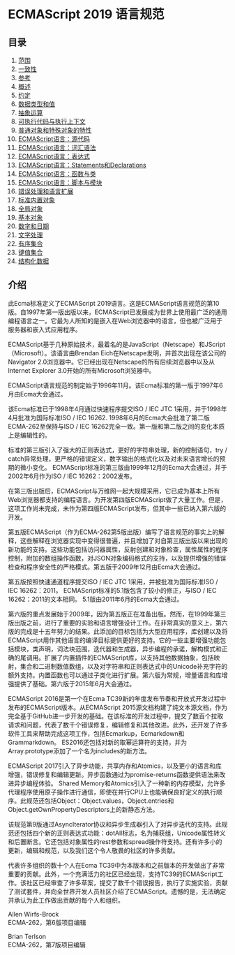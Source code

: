 # ECMAScript 2019 语言规范

## 目录

1. [范围](1.Scope.md)
2. [一致性](2.Conformance.md)
3. [参考](3.Normative_References.md)
4. [概述](4.Overview.md)
5. [约定](5.Notational_Conventions.md)
6. [数据类型和值](6.Data_Types_Values.md)
7. [抽象运算](7.Abstract_Operations.md)
8. [可执行代码与执行上下文](8.Executable_Code_And_Execution_Contexts.md)
9. [普通对象和特殊对象的特性](9.Ordinary_And_Exotic_Objects_Behaviours.md)
10. [ECMAScript语言：源代码](10.ECMAScript_Language_Source_Code.md)
11. [ECMAScript语言：词汇语法](11.ECMAScript_Language_Lexical_Grammar.md)
12. [ECMAScript语言：表达式](12.ECMAScript_Language_Expressions.md)
13. [ECMAScript语言：Statements和Declarations](13.ECMAScript_Language_Statements_Declarations.md)
14. [ECMAScript语言：函数与类](14.ECMAScript_Language_Function_Class.md)
15. [ECMAScript语言：脚本与模块](15.ECMAScript_Language_Script_Module.md)
16. [错误处理和语言扩展](16.Error_Handling_Language_Extensions.md)
17. [标准内置对象](17.ECMAScript_Standard_Biilt-in_Objects.md)
18. [全局对象](18.The_Global_Object.md)
19. [基本对象](19.Fundamental_Objects.md)
20. [数字和日期](20.Numbers_Dates.md)
21. [文字处理](21.Text_Processing.md)
22. [有序集合](22.Indexed_Collections.md)
23. [键值集合](23.Keyed_Collections.md)
24. [结构化数据](24.Structured_Data.md)


## 介绍

此Ecma标准定义了ECMAScript 2019语言。这是ECMAScript语言规范的第10版。自1997年第一版出版以来，ECMAScript已发展成为世界上使用最广泛的通用编程语言之一。它最为人所知的是嵌入在Web浏览器中的语言，但也被广泛用于服务器和嵌入式应用程序。

ECMAScript基于几种原始技术，最着名的是JavaScript（Netscape）和JScript（Microsoft）。该语言由Brendan Eich在Netscape发明，并首次出现在该公司的Navigator 2.0浏览器中。它已经出现在Netscape的所有后续浏览器中以及从Internet Explorer 3.0开始的所有Microsoft浏览器中。

ECMAScript语言规范的制定始于1996年11月。该Ecma标准的第一版于1997年6月由Ecma大会通过。

该Ecma标准已于1998年4月通过快速程序提交ISO / IEC JTC 1采用，并于1998年4月批准为国际标准ISO / IEC 16262. 1998年6月的Ecma大会批准了第二版ECMA-262至保持与ISO / IEC 16262完全一致。第一版和第二版之间的变化本质上是编辑性的。

标准的第三版引入了强大的正则表达式，更好的字符串处理，新的控制语句，try / catch异常处理，更严格的错误定义，数字输出的格式化以及对未来语言增长的预期的微小变化。 ECMAScript标准的第三版由1999年12月的Ecma大会通过，并于2002年6月作为ISO / IEC 16262：2002发布。

在第三版出版后，ECMAScript与万维网一起大规模采用，它已成为基本上所有Web浏览器都支持的编程语言。为开发第四版ECMAScript做了大量工作。但是，这项工作尚未完成，未作为第四版ECMAScript发布，但其中一些已纳入第六版的开发。

第五版ECMAScript（作为ECMA-262第5版出版）编写了语言规范的事实上的解释，这些解释在浏览器实现中变得很普遍，并且增加了对自第三版出版以来出现的新功能的支持。这些功能包括访问器属性，反射创建和对象检查，属性属性的程序控制，附加的数组操作函数，对JSON对象编码格式的支持，以及提供增强的错误检查和程序安全性的严格模式。第五版于2009年12月由Ecma大会通过。

第五版按照快速通道程序提交ISO / IEC JTC 1采用，并被批准为国际标准ISO / IEC 16262：2011。 ECMAScript标准的5.1版包含了较小的修正，与ISO / IEC 16262：2011的文本相同。 5.1版由2011年6月的Ecma大会通过。

第六版的重点发展始于2009年，因为第五版正在准备出版。然而，在1999年第三版出版之前，进行了重要的实验和语言增强设计工作。在非常真实的意义上，第六版的完成是十五年努力的结果。此添加的目标包括为大型应用程序，库创建以及将ECMAScript用作其他语言的编译目标提供更好的支持。它的一些主要增强功能包括模块，类声明，词法块范围，迭代器和生成器，异步编程的承诺，解构模式和正确的尾调用。扩展了内置插件的ECMAScript库，以支持其他数据抽象，包括映射，集合和二进制数值数组，以及对字符串和正则表达式中的Unicode补充字符的额外支持。内置函数也可以通过子类化进行扩展。第六版为常规，增量语言和库增强提供了基础。第六版于2015年6月大会通过。

ECMAScript 2016是第一个在Ecma TC39新的年度发布节奏和开放式开发过程中发布的ECMAScript版本。从ECMAScript 2015源文档构建了纯文本源文档，作为完全基于GitHub进一步开发的基础。在该标准的开发过程中，提交了数百个拉取请求和问题，代表了数千个错误修复，编辑修复和其他改进。此外，还开发了许多软件工具来帮助完成这项工作，包括Ecmarkup，Ecmarkdown和Grammarkdown。 ES2016还包括对新的取幂运算符的支持，并为Array.prototype添加了一个名为includes的新方法。

ECMAScript 2017引入了异步功能，共享内存和Atomics，以及更小的语言和库增强，错误修复和编辑更新。异步函数通过为promise-returns函数提供语法来改进异步编程体验。 Shared Memory和Atomics引入了一种新的内存模型，允许多代理程序使用原子操作进行通信，即使在并行CPU上也能确保良好定义的执行顺序。此规范还包括Object：Object.values，Object.entries和Object.getOwnPropertyDescriptors上的新静态方法。

该规范第9版通过AsyncIterator协议和异步生成器引入了对异步迭代的支持。此规范还包括四个新的正则表达式功能：dotAll标志，名为捕获组，Unicode属性转义和后置断言。它还包括对象属性的rest参数和spread操作符支持。还有许多小的更新，编辑和规范，以及我们这个令人敬畏的社区的许多贡献。

代表许多组织的数十个人在Ecma TC39中为本版本和之前版本的开发做出了非常重要的贡献。此外，一个充满活力的社区已经出现，支持TC39的ECMAScript工作。该社区已经审查了许多草案，提交了数千个错误报告，执行了实施实验，贡献了测试套件，并向全世界开发人员社区介绍了ECMAScript。遗憾的是，无法确定并承认为此工作做出贡献的每个人和组织。

Allen Wirfs-Brock  
ECMA-262，第6版项目编辑 

Brian Terlson  
ECMA-262，第7版项目编辑
